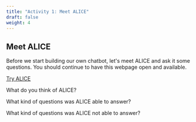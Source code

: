 ```yaml
---
title: "Activity 1: Meet ALICE"
draft: false
weight: 4
---
```


## Meet ALICE
Before we start building our own chatbot, let's meet ALICE and ask it some questions. You should continue to have this webpage open and available.

<a class="my-2 mx-4 btn btn-info" href="https://www.pandorabots.com/pandora/talk?botid=b8d616e35e36e881" target="_blank">Try ALICE</a>

What do you think of ALICE? 

What kind of questions was ALICE able to answer?

What kind of questions was ALICE not able to answer?